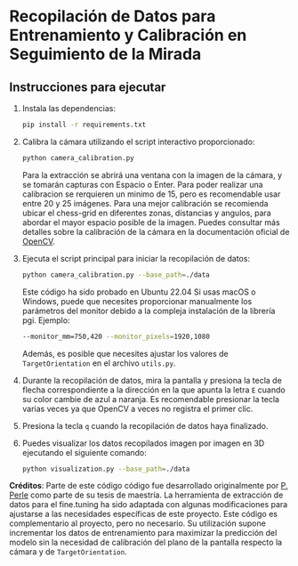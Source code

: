 
# Recopilación de Datos para Entrenamiento y Calibración en Seguimiento de la Mirada

## Instrucciones para ejecutar

1. Instala las dependencias:
   ```bash
   pip install -r requirements.txt
   ```

2. Calibra la cámara utilizando el script interactivo proporcionado:
   ```bash
   python camera_calibration.py
   ```
   Para la extracción se abrirá una ventana con la imagen de la cámara, y se tomarán capturas con Espacio o Enter. Para poder realizar una calibracion se rerquieren un minimo de 15, pero es recomendable usar entre 20 y 25 imágenes. Para una mejor calibración se recomienda ubicar el chess-grid en diferentes zonas, distancias y angulos, para abordar el mayor espacio posible de la imagen.
   Puedes consultar más detalles sobre la calibración de la cámara en la documentación oficial de [OpenCV](https://docs.opencv.org/4.5.3/dc/dbb/tutorial_py_calibration.html).

3. Ejecuta el script principal para iniciar la recopilación de datos:
   ```bash
   python camera_calibration.py --base_path=./data
   ```
   Este código ha sido probado en Ubuntu 22.04 Si usas macOS o Windows, puede que necesites proporcionar manualmente los parámetros del monitor debido a la compleja instalación de la librería pgi. Ejemplo:
   ```bash
   --monitor_mm=750,420 --monitor_pixels=1920,1080
   ```
   Además, es posible que necesites ajustar los valores de `TargetOrientation` en el archivo `utils.py`.

4. Durante la recopilación de datos, mira la pantalla y presiona la tecla de flecha correspondiente a la dirección en la que apunta la letra `E` cuando su color cambie de azul a naranja. Es recomendable presionar la tecla varias veces ya que OpenCV a veces no registra el primer clic.

5. Presiona la tecla `q` cuando la recopilación de datos haya finalizado.

6. Puedes visualizar los datos recopilados imagen por imagen en 3D ejecutando el siguiente comando:
   ```bash
   python visualization.py --base_path=./data
   ```

**Créditos**: Parte de este código código fue desarrollado originalmente por [P. Perle](https://github.com/pperle) como parte de su tesis de maestría. La herramienta de extracción de datos para el fine.tuning ha sido adaptada con algunas modificaciones para ajustarse a las necesidades específicas de este proyecto.
Este código es complementario al proyecto, pero no necesario. Su utilización supone incrementar los datos de entrenamiento para maximizar la predicción del modelo sin la necesidad de calibración del plano de la pantalla respecto la cámara y de `TargetOrientation`.